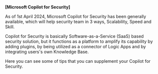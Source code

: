 **[Microsoft Copilot for Security]**

As of 1st April 2024, Microsoft Copilot for Security has been generally available, which will help security team in 3 ways, Scalability, Speed and Skill.

Copilot for Security is basically Software-as-a-Service (SaaS) based security solution, but it functions as a platform to amplify its capability by adding plugins, by being utilized as a connector of Logic Apps and by integrating users's own Knowledge Base.

Here you can see some of tips that you can supplement your Copilot for Security.
